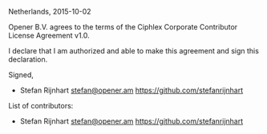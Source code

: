 Netherlands, 2015-10-02

Opener B.V. agrees to the terms of the Ciphlex Corporate Contributor License
Agreement v1.0.

I declare that I am authorized and able to make this agreement and sign this
declaration.

Signed,

*  Stefan Rijnhart stefan@opener.am https://github.com/stefanrijnhart

List of contributors:

*  Stefan Rijnhart stefan@opener.am https://github.com/stefanrijnhart
